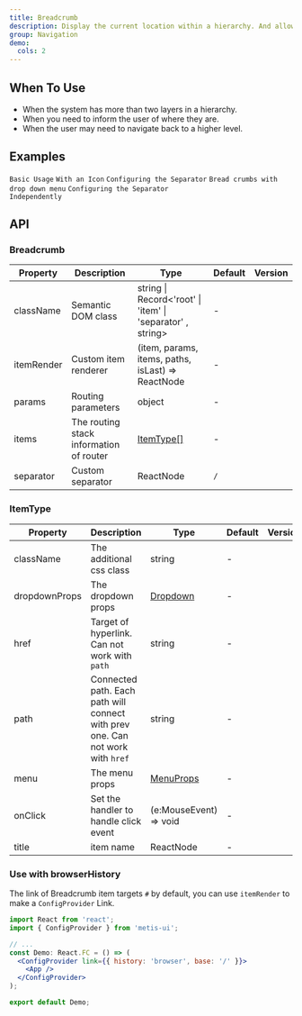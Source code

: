 ```yaml
---
title: Breadcrumb
description: Display the current location within a hierarchy. And allow going back to states higher up in the hierarchy.
group: Navigation
demo:
  cols: 2
---
```


## When To Use

- When the system has more than two layers in a hierarchy.
- When you need to inform the user of where they are.
- When the user may need to navigate back to a higher level.

## Examples

<!-- prettier-ignore -->
<code src="./demo/basic.tsx">Basic Usage</code>
<code src="./demo/withIcon.tsx">With an Icon</code>
<code src="./demo/separator.tsx">Configuring the Separator</code>
<code src="./demo/overlay.tsx">Bread crumbs with drop down menu</code>
<code src="./demo/separator-component.tsx">Configuring the Separator Independently</code>

## API

### Breadcrumb

| Property | Description | Type | Default | Version |
| --- | --- | --- | --- | --- |
| className | Semantic DOM class | string \| Record<'root' \| 'item' \| 'separator' , string> | - |  |
| itemRender | Custom item renderer | (item, params, items, paths, isLast) => ReactNode | - |  |
| params | Routing parameters | object | - |  |
| items | The routing stack information of router | [ItemType\[\]](#ItemType) | - |  |
| separator | Custom separator | ReactNode | `/` |  |

### ItemType

| Property | Description | Type | Default | Version |
| --- | --- | --- | --- | --- |
| className | The additional css class | string | - |  |
| dropdownProps | The dropdown props | [Dropdown](/components/dropdown) | - |  |
| href | Target of hyperlink. Can not work with `path` | string | - |  |
| path | Connected path. Each path will connect with prev one. Can not work with `href` | string | - |  |
| menu | The menu props | [MenuProps](/components/menu/#api) | - |  |
| onClick | Set the handler to handle click event | (e:MouseEvent) => void | - |  |
| title | item name | ReactNode | - |  |

### Use with browserHistory

The link of Breadcrumb item targets `#` by default, you can use `itemRender` to make a `ConfigProvider` Link.

```jsx
import React from 'react';
import { ConfigProvider } from 'metis-ui';

// ...
const Demo: React.FC = () => (
  <ConfigProvider link={{ history: 'browser', base: '/' }}>
    <App />
  </ConfigProvider>
);

export default Demo;
```
